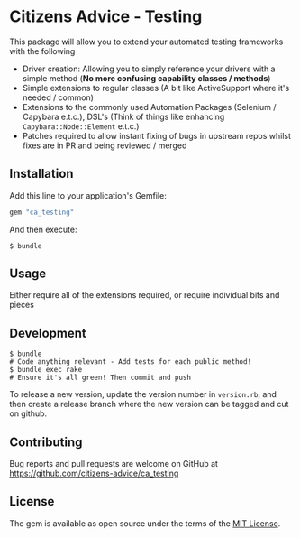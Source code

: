 # Citizens Advice - Testing

This package will allow you to extend your automated testing frameworks with the following
- Driver creation: Allowing you to simply reference your drivers with a simple method
(**No more confusing capability classes / methods**)
- Simple extensions to regular classes (A bit like ActiveSupport where it's needed / common)
- Extensions to the commonly used Automation Packages (Selenium / Capybara e.t.c.), DSL's
(Think of things like enhancing `Capybara::Node::Element` e.t.c.)
- Patches required to allow instant fixing of bugs in upstream repos whilst fixes are
in PR and being reviewed / merged

## Installation

Add this line to your application's Gemfile:

```ruby
gem "ca_testing"
```

And then execute:

    $ bundle

## Usage

Either require all of the extensions required, or require individual bits and pieces

## Development

```
$ bundle
# Code anything relevant - Add tests for each public method!
$ bundle exec rake
# Ensure it's all green! Then commit and push
```

To release a new version, update the version number in `version.rb`, and then create a release
branch where the new version can be tagged and cut on github.

## Contributing

Bug reports and pull requests are welcome on GitHub at
https://github.com/citizens-advice/ca_testing

## License

The gem is available as open source under the terms of the
[MIT License](https://opensource.org/licenses/MIT).
